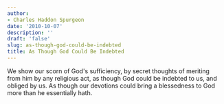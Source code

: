 ```yaml
---
author:
- Charles Haddon Spurgeon
date: '2010-10-07'
description: ''
draft: 'false'
slug: as-though-god-could-be-indebted
title: As Though God Could Be Indebted
---
```

We show our scorn of God's sufficiency, by secret thoughts of meriting from him by any religious act, as though God could be indebted to us, and obliged by us. As though our devotions could bring a blessedness to God more than he essentially hath.




